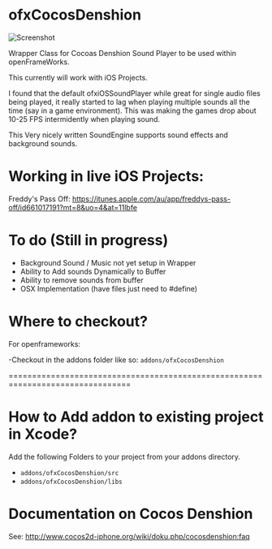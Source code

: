 ofxCocosDenshion
===========

![Screenshot](https://github.com/danoli3/ofxCocosDenshion/raw/master/ofxaddons_thumbnail.png)

Wrapper Class for Cocoas Denshion Sound Player to be used within openFrameWorks.

This currently will work with iOS Projects.

I found that the default ofxiOSSoundPlayer while great for single audio files being played, it really started to lag when playing multiple sounds all the time (say in a game environment). This was making the games drop about 10-25 FPS intermidently when playing sound.

This Very nicely written SoundEngine supports sound effects and background sounds.

Working in live iOS Projects:
===========
Freddy's Pass Off: 
https://itunes.apple.com/au/app/freddys-pass-off/id661017191?mt=8&uo=4&at=11lbfe

To do (Still in progress)
===========
- Background Sound / Music not yet setup in Wrapper
- Ability to Add sounds Dynamically to Buffer
- Ability to remove sounds from buffer
- OSX Implementation (have files just need to #define)


Where to checkout?
===========
For openframeworks:
 
-Checkout in the addons folder like so: 
```addons/ofxCocosDenshion```



================================================================================

How to Add addon to existing  project in Xcode?
============

Add the following Folders to your project from your addons directory.

- ```addons/ofxCocosDenshion/src```
- ```addons/ofxCocosDenshion/libs```

Documentation on Cocos Denshion
===========

See: http://www.cocos2d-iphone.org/wiki/doku.php/cocosdenshion:faq
